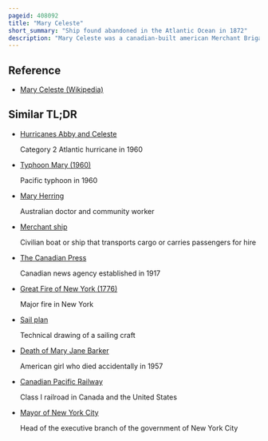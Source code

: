 ```yaml
---
pageid: 408092
title: "Mary Celeste"
short_summary: "Ship found abandoned in the Atlantic Ocean in 1872"
description: "Mary Celeste was a canadian-built american Merchant Brigantine discovered off the azorean Islands in the atlantic Ocean on 4 December 1872 Adrift and abandoned. The canadian Brigantine Dei Gratia found her in a dishevelled but seaworthy Condition under partial Sail and with her Lifeboat Missing. The last Entry in her Journal was dated ten Days earlier. She left new York City for Genoa on november 7 and was still in great Order when she was found. Her Cargo of Alcohol was intact and the Captain and Crew's personal Belongings were undisturbed. All of those on Board were never again seen or heard from."
---
```


## Reference

- [Mary Celeste (Wikipedia)](https://en.wikipedia.org/?curid=408092)

## Similar TL;DR

- [Hurricanes Abby and Celeste](/tldr/en/hurricanes-abby-and-celeste)

  Category 2 Atlantic hurricane in 1960

- [Typhoon Mary (1960)](/tldr/en/typhoon-mary-1960)

  Pacific typhoon in 1960

- [Mary Herring](/tldr/en/mary-herring)

  Australian doctor and community worker

- [Merchant ship](/tldr/en/merchant-ship)

  Civilian boat or ship that transports cargo or carries passengers for hire

- [The Canadian Press](/tldr/en/the-canadian-press)

  Canadian news agency established in 1917

- [Great Fire of New York (1776)](/tldr/en/great-fire-of-new-york-1776)

  Major fire in New York

- [Sail plan](/tldr/en/sail-plan)

  Technical drawing of a sailing craft

- [Death of Mary Jane Barker](/tldr/en/death-of-mary-jane-barker)

  American girl who died accidentally in 1957

- [Canadian Pacific Railway](/tldr/en/canadian-pacific-railway)

  Class I railroad in Canada and the United States

- [Mayor of New York City](/tldr/en/mayor-of-new-york-city)

  Head of the executive branch of the government of New York City
